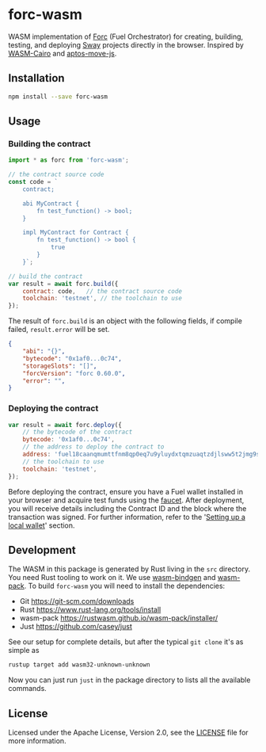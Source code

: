 # forc-wasm

WASM implementation of [Forc](https://docs.fuel.network/docs/forc/) (Fuel
Orchestrator) for creating, building, testing, and deploying
[Sway](https://docs.fuel.network/docs/sway/) projects directly in the browser.
Inspired by [WASM-Cairo](https://github.com/cryptonerdcn/wasm-cairo) and
[aptos-move-js](https://github.com/wangeguo/aptos-move-js).

## Installation

```bash
npm install --save forc-wasm
```

## Usage

### Building the contract

```javascript
import * as forc from 'forc-wasm';

// the contract source code
const code = `
    contract;

    abi MyContract {
        fn test_function() -> bool;
    }

    impl MyContract for Contract {
        fn test_function() -> bool {
            true
        }
    }`;

// build the contract
var result = await forc.build({
    contract: code,   // the contract source code
    toolchain: 'testnet', // the toolchain to use
});
```

The result of `forc.build` is an object with the following fields, if compile
failed, `result.error` will be set.

```json
{
    "abi": "{}",
    "bytecode": "0x1af0...0c74",
    "storageSlots": "[]",
    "forcVersion": "forc 0.60.0",
    "error": "",
}
```

### Deploying the contract

```javascript
var result = await forc.deploy({
    // the bytecode of the contract
    bytecode: '0x1af0...0c74',
    // the address to deploy the contract to
    address: 'fuel18caanqmumttfnm8qp0eq7u9yluydxtqmzuaqtzdjlsww5t2jmg9skutn8n',
    // the toolchain to use
    toolchain: 'testnet',
});
```

Before deploying the contract, ensure you have a Fuel wallet installed in your
browser and acquire test funds using the
[faucet](https://faucet-testnet.fuel.network/). After deployment, you will
receive details including the Contract ID and the block where the transaction
was signed. For further information, refer to the '[Setting up a local
wallet](https://docs.fuel.network/guides/contract-quickstart/#setting-up-a-local-wallet)'
section.

## Development

The WASM in this package is generated by Rust living in the `src` directory. You
need Rust tooling to work on it. We use
[wasm-bindgen](https://rustwasm.github.io/docs/wasm-bindgen/) and
[wasm-pack](https://rustwasm.github.io/docs/wasm-pack/). To build `forc-wasm`
you will need to install the dependencies:

- Git https://git-scm.com/downloads
- Rust https://www.rust-lang.org/tools/install
- wasm-pack https://rustwasm.github.io/wasm-pack/installer/
- Just https://github.com/casey/just

See our setup for complete details, but after the typical `git clone` it's as
simple as

```bash
rustup target add wasm32-unknown-unknown
```

Now you can just run `just` in the package directory to lists all the available
commands.

## License

Licensed under the Apache License, Version 2.0, see the [LICENSE](LICENSE) file
for more information.

